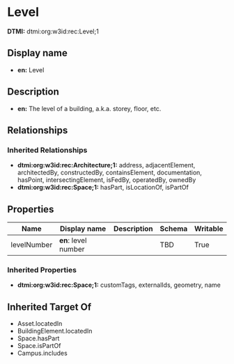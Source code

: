 # Level
**DTMI:** dtmi:org:w3id:rec:Level;1
## Display name
- **en:** Level
## Description
- **en:** The level of a building, a.k.a. storey, floor, etc.
## Relationships
### Inherited Relationships
* **dtmi:org:w3id:rec:Architecture;1:** address, adjacentElement, architectedBy, constructedBy, containsElement, documentation, hasPoint, intersectingElement, isFedBy, operatedBy, ownedBy
* **dtmi:org:w3id:rec:Space;1:** hasPart, isLocationOf, isPartOf
## Properties
|Name|Display name|Description|Schema|Writable|
|-|-|-|-|-|
|levelNumber|**en**: level number||TBD|True|
### Inherited Properties
* **dtmi:org:w3id:rec:Space;1:** customTags, externalIds, geometry, name
## Inherited Target Of
* Asset.locatedIn
* BuildingElement.locatedIn
* Space.hasPart
* Space.isPartOf
* Campus.includes
